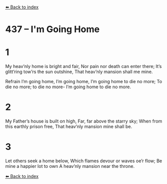 [⬅️ Back to index](../README.md)

# 437 – I'm Going Home


# 1
My heav’nly home is bright and fair,
Nor pain nor death can enter there;
It’s glitt’ring tow’rs the sun outshine,
That heav’nly mansion shall me mine.

Refrain
I’m going home, I’m going home,
I’m going home to die no more;
To die no more; to die no more-
I’m going home to die no more.

# 2
My Father’s house is built on high,
Far, far above the starry sky;
When from this earthly prison free,
That heav’nly mansion mine shall be.

# 3
Let others seek a home below,
Which flames devour or waves oe’r flow;
Be mine a happier lot to own
A heav’nly mansion near the throne.

[⬅️ Back to index](../README.md)
